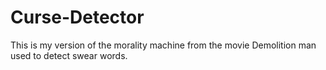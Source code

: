 # Curse-Detector
This is my version of the morality machine from the movie Demolition man used to detect swear words.
